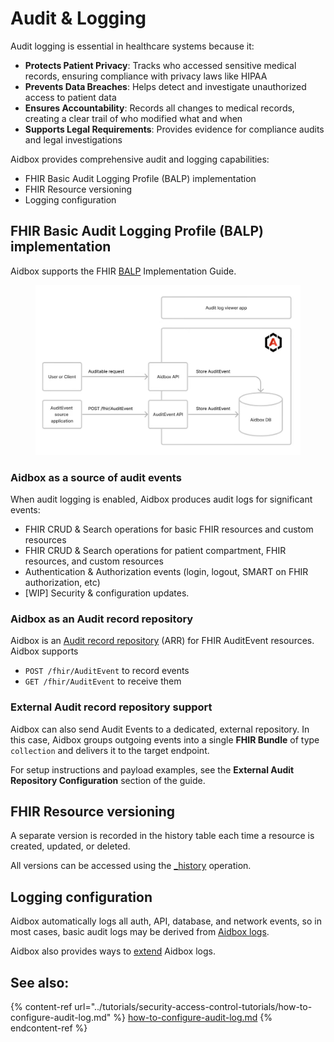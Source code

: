 # Audit & Logging

Audit logging is essential in healthcare systems because it:

* **Protects Patient Privacy**: Tracks who accessed sensitive medical records, ensuring compliance with privacy laws like HIPAA
* **Prevents Data Breaches**: Helps detect and investigate unauthorized access to patient data
* **Ensures Accountability**: Records all changes to medical records, creating a clear trail of who modified what and when
* **Supports Legal Requirements**: Provides evidence for compliance audits and legal investigations

Aidbox provides comprehensive audit and logging capabilities:

* FHIR Basic Audit Logging Profile (BALP) implementation
* FHIR Resource versioning
* Logging configuration

## FHIR Basic Audit Logging Profile (BALP) implementation

Aidbox supports the FHIR [BALP](https://profiles.ihe.net/ITI/BALP/index.html) Implementation Guide.

<figure><img src="../../.gitbook/assets/63f5c07d-e571-42d6-922e-b8b0e4c48000.png" alt=""><figcaption></figcaption></figure>

### Aidbox as a source of audit events

When audit logging is enabled, Aidbox produces audit logs for significant events:

* FHIR CRUD & Search operations for basic FHIR resources and custom resources
* FHIR CRUD & Search operations for patient compartment, FHIR resources, and custom resources
* Authentication & Authorization events (login, logout, SMART on FHIR authorization, etc)
* \[WIP] Security & configuration updates.

### Aidbox as an Audit record repository

Aidbox is an [Audit record repository](https://profiles.ihe.net/ITI/TF/Volume1/ch-9.html#9.1.1.3) (ARR) for FHIR AuditEvent resources. Aidbox supports

* `POST /fhir/AuditEvent` to record events
* `GET /fhir/AuditEvent` to receive them

### External Audit record repository support

Aidbox can also send Audit Events to a dedicated, external repository. In this case, Aidbox groups outgoing events into a single **FHIR Bundle** of type `collection` and delivers it to the target endpoint.

For setup instructions and payload examples, see the **External Audit Repository Configuration** section of the guide.

## FHIR Resource versioning

A separate version is recorded in the history table each time a resource is created, updated, or deleted.

All versions can be accessed using the [\_history](../api/rest-api/history.md) operation.

## Logging configuration

Aidbox automatically logs all auth, API, database, and network events, so in most cases, basic audit logs may be derived from [Aidbox logs](../modules/observability/logs/).

Aidbox also provides ways to [extend](../modules/observability/logs/extending-aidbox-logs.md) Aidbox logs.

## See also:

{% content-ref url="../tutorials/security-access-control-tutorials/how-to-configure-audit-log.md" %}
[how-to-configure-audit-log.md](../tutorials/security-access-control-tutorials/how-to-configure-audit-log.md)
{% endcontent-ref %}
